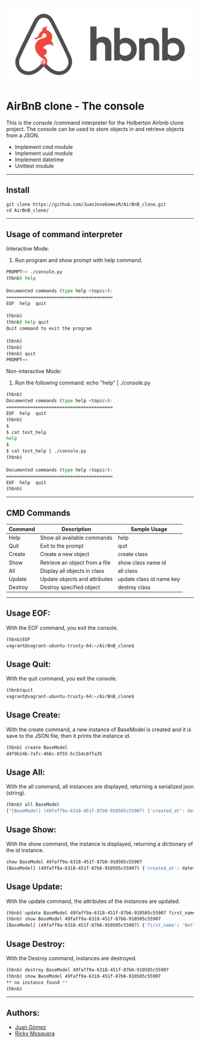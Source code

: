 ![logo](/logo.png)
# AirBnB clone - The console

This is the console /command interpreter for the Holberton Airbnb clone project. The console can be used to store objects in and retrieve objects from a JSON.

* Implement cmd module
* Implement uuid module
* Implement datetime
* Unittest module
---
## Install

```
git clone https://github.com/JuanJoseGomezR/AirBnB_clone.git
cd AirBnB_clone/
```
---

## Usage of command interpreter
Interactive Mode:
1. Run program and show prompt with help command.
```sh
PROMPT~> ./console.py
(hbnb) help

Documented commands (type help <topic>):
========================================
EOF  help  quit

(hbnb)
(hbnb) help quit
Quit command to exit the program

(hbnb)
(hbnb)
(hbnb) quit
PROMPT~>
```
Non-interactive Mode:
1. Run the following command: echo "help" | ./console.py
```sh
(hbnb)
Documented commands (type help <topic>):
========================================
EOF  help  quit
(hbnb) 
$
$ cat test_help
help
$
$ cat test_help | ./console.py
(hbnb)

Documented commands (type help <topic>):
========================================
EOF  help  quit
(hbnb)
```
---
## CMD Commands

| Command | Description | Sample Usage
| --- | --- | --- |
| Help | Show all available commands | help  |
| Quit | Exit to the prompt | quit |
| Create | Create a new object | create class |
| Show | Retrieve an object from a file | show class name id |
| All | Display all objects in class | all class |
| Update | Update objects and attributes | update class id name key |
| Destroy | Destroy specified object | destroy class |

---
## Usage EOF:
With the EOF command, you exit the console.
```sh
(hbnb)EOF
vagrant@vagrant-ubuntu-trusty-64:~/AirBnB_clone$
```
## Usage Quit:
With the quit command, you exit the console.
```sh
(hbnb)quit
vagrant@vagrant-ubuntu-trusty-64:~/AirBnB_clone$
```
## Usage Create:
With the create command, a new instance of BaseModel is created and it is save to the JSON file, then it prints the instance id.
```sh
(hbnb) create BaseModel
d4f9b14b-7afc-466c-8f55-5c154c8ffa35
```
## Usage All:
With the all command, all instances are displayed, returning a serialized json (string).

```sh
(hbnb) all BaseModel
["[BaseModel] (49faff9a-6318-451f-87b6-910505c55907) {'created_at': datetime.datetime(2017, 10, 2, 3, 10, 25, 903293), 'id': '49faff9a-6318-451f-87b6-910505c55907', 'updated_at': datetime.datetime(2017, 10, 2, 3, 10, 25, 903300)}"]

```
 ## Usage Show:
With the show command, the instance is displayed, returning a dictionary of the id instance.

```sh
show BaseModel 49faff9a-6318-451f-87b6-910505c55907
[BaseModel] (49faff9a-6318-451f-87b6-910505c55907) {'created_at': datetime.datetime(2017, 10, 2, 3, 10, 25, 903293), 'id': '49faff9a-6318-451f-87b6-910505c55907', 'updated_at': datetime.datetime(2017, 10, 2, 3, 10, 25, 903300)}

 ```
## Usage Update:
With the update command, the attributes of the instances are updated.

```sh
(hbnb) update BaseModel 49faff9a-6318-451f-87b6-910505c55907 first_name "Betty"
(hbnb) show BaseModel 49faff9a-6318-451f-87b6-910505c55907
[BaseModel] (49faff9a-6318-451f-87b6-910505c55907) {'first_name': 'Betty', 'id': '49faff9a-6318-451f-87b6-910505c55907', 'created_at': datetime.datetime(2017, 10, 2, 3, 10, 25, 903293), 'updated_at': datetime.datetime(2017, 10, 2, 3, 11, 3, 49401)}

```

## Usage Destroy:
With the Destroy command, instances are destroyed.

```sh
(hbnb) destroy BaseModel 49faff9a-6318-451f-87b6-910505c55907
(hbnb) show BaseModel 49faff9a-6318-451f-87b6-910505c55907
** no instance found **
(hbnb) 
```
---
## Authors:
* [Juan Gómez](https://twitter.com/J_Gmez)
* [Ricky Mosquera](https://twitter.com/MosqueraR98)